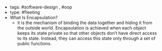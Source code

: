 - tags: #software-design , #oop 
- type: #fleeting  
- What Is Encapsulation?
	- it is the mechanism of binding the data together and hiding it from the outside world. Encapsulation is achieved when each object keeps its state private so that other objects don’t have direct access to its state. Instead, they can access this state only through a set of public functions.
